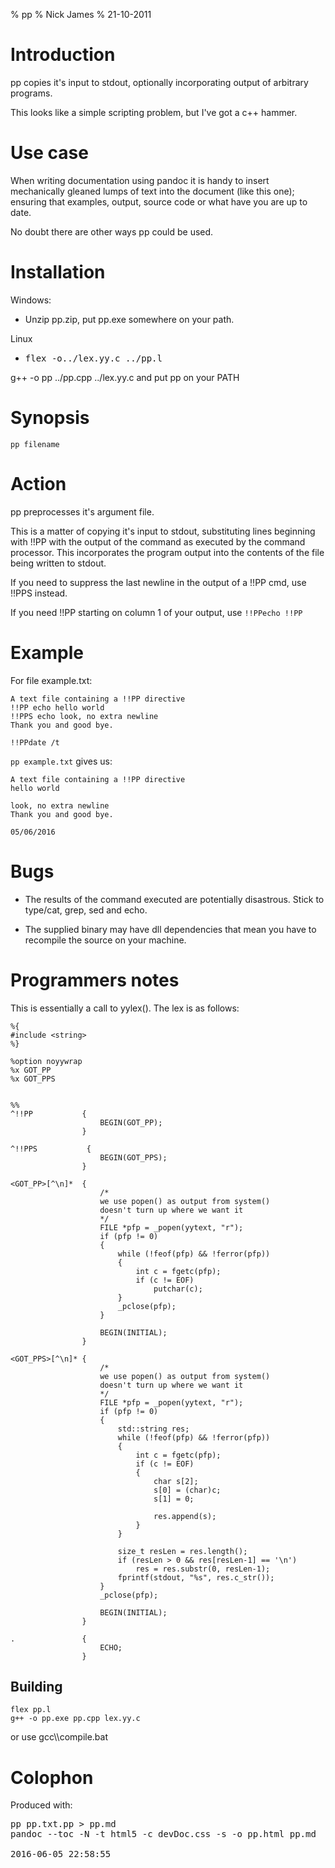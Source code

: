 % pp
% Nick James
% 21-10-2011

# Introduction

pp copies it's input to stdout, optionally 
incorporating output of arbitrary programs. 

This looks like a simple scripting problem, 
but I've got a c++ hammer.

# Use case

When writing documentation using pandoc it is handy to insert
mechanically  gleaned lumps of text into the document (like this one);
ensuring that examples, output, source code or what have you are up
to date.

No doubt there are other ways pp could be used.

# Installation

Windows:
-    Unzip pp.zip, put pp.exe somewhere on your path.

Linux
-    <pre>flex -o../lex.yy.c ../pp.l
g++ -o pp ../pp.cpp ../lex.yy.c
</pre> and put pp on your PATH

# Synopsis
~~~~~
pp filename
~~~~~

# Action

pp preprocesses it's argument file. 

This is a matter of copying it's input to stdout, substituting lines 
beginning with !!PP with the output of the command as executed by the 
command processor. This incorporates the program output into the contents 
of the file being written to stdout.

If you need to suppress the last newline in the output of a !!PP cmd, 
use !!PPS instead.

If you need !!PP starting on column 1 of your output, use `!!PPecho !!PP`

# Example

For file example.txt:

~~~~~
A text file containing a !!PP directive
!!PP echo hello world
!!PPS echo look, no extra newline
Thank you and good bye.

!!PPdate /t
~~~~~

`pp example.txt` gives us: 

~~~~~
A text file containing a !!PP directive
hello world

look, no extra newline
Thank you and good bye.

05/06/2016 

~~~~~


# Bugs

+    The results of the command executed are <span class="warning">potentially disastrous</span>.
Stick to type/cat, grep, sed and echo.

+    The supplied binary may have dll dependencies that mean you have to 
     recompile the source on your machine.

# Programmers notes 

This is essentially a call to yylex(). The lex is as follows:

~~~~~~~ {.lex}
%{
#include <string>
%}

%option noyywrap
%x GOT_PP
%x GOT_PPS


%%
^!!PP           { 
                    BEGIN(GOT_PP); 
                }

^!!PPS           { 
                    BEGIN(GOT_PPS); 
                }

<GOT_PP>[^\n]*  { 
                    /* 
                    we use popen() as output from system() 
                    doesn't turn up where we want it 
                    */
                    FILE *pfp = _popen(yytext, "r");
                    if (pfp != 0)
                    {
                        while (!feof(pfp) && !ferror(pfp))
                        {
                            int c = fgetc(pfp);
                            if (c != EOF)
                                putchar(c);
                        }
                        _pclose(pfp);
                    }

                    BEGIN(INITIAL);
                }

<GOT_PPS>[^\n]* { 
                    /* 
                    we use popen() as output from system() 
                    doesn't turn up where we want it 
                    */
                    FILE *pfp = _popen(yytext, "r");
                    if (pfp != 0)
                    {
                        std::string res;
                        while (!feof(pfp) && !ferror(pfp))
                        {
                            int c = fgetc(pfp);
                            if (c != EOF)
                            {
                                char s[2];
                                s[0] = (char)c;
                                s[1] = 0;

                                res.append(s);
                            }
                        }

                        size_t resLen = res.length();
                        if (resLen > 0 && res[resLen-1] == '\n')
                            res = res.substr(0, resLen-1);
                        fprintf(stdout, "%s", res.c_str());
                    }
                    _pclose(pfp);

                    BEGIN(INITIAL);
                }

.               {
                    ECHO;
                }

~~~~~~~

## Building

~~~~~
flex pp.l
g++ -o pp.exe pp.cpp lex.yy.c
~~~~~

<p>
or use gcc\\compile.bat
</p>

# Colophon

Produced with:
<pre>
pp pp.txt.pp > pp.md
pandoc --toc -N -t html5 -c devDoc.css -s -o pp.html pp.md

2016-06-05 22:58:55
</pre>


